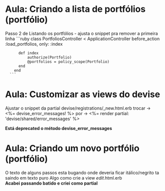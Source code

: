 # Aula: Criando a lista de portfólios (portfólio)
  Passo 2 de Listando os portfólios
    - ajusta o snippet pra remover a primeira linha
      ```ruby
        class PortfoliosController < ApplicationController
          before_action :load_portfolios, only: :index

          def index
              authorize(Portfolio)
              @portfolios = policy_scope(Portfolio)
          end
        end
      ```

# Aula: Customizar as views do devise
  Ajustar o snippet da partial devise/registrations/_new.html.erb
    trocar ->   <%= devise_error_messages! %>
    por ->      <%= render partial: 'devise/shared/error_messages' %>

  **Está deprecated o método devise_error_messages**


# Aula: Criando um novo portfólio (portfólio)
   O texto de alguns passos esta bugando onde deveria ficar itálico/negrito ta saindo em texto puro
   Algo como crie a view _edit_.html.erb  
   **Acabei passando batido e criei como partial**
